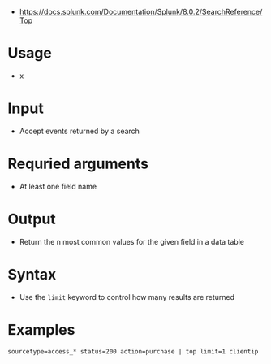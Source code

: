 - https://docs.splunk.com/Documentation/Splunk/8.0.2/SearchReference/Top
# Usage
- x
# Input
- Accept events returned by a search
# Requried arguments
- At least one field name
# Output
- Return the n most common values for the given field in a data table
# Syntax
- Use the `limit` keyword to control how many results are returned
# Examples
```
sourcetype=access_* status=200 action=purchase | top limit=1 clientip
```